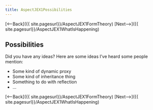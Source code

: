 ```yaml
---
title: AspectJEX1Possibilities
---
```

[<--Back]({{ site.pagesurl}}/AspectJEX1FormTheory) [Next-->]({{ site.pagesurl}}/AspectJEX1WhatIsHappening)

## Possibilities
Did you have any ideas? Here are some ideas I’ve heard some people mention:
* Some kind of dynamic proxy
* Some kind of inheritance thing
* Something to do with reflection
* …

[<--Back]({{ site.pagesurl}}/AspectJEX1FormTheory) [Next-->]({{ site.pagesurl}}/AspectJEX1WhatIsHappening)
